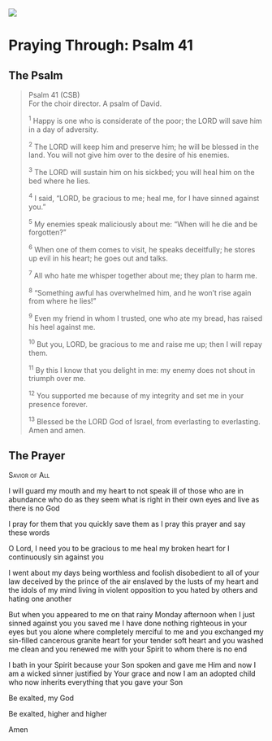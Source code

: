 <img class="intro-left" style="margin-top:10px" src="/images/art-paris-psalter.jpg">

# Praying Through: Psalm 41

<p style="clear:both;">

## The Psalm

>Psalm 41 (CSB)  
><sup></sup> For the choir director. A psalm of David. 
>
><sup>1</sup> Happy is one who is considerate of the poor; the LORD will save him in a day of adversity. 
>
><sup>2</sup> The LORD will keep him and preserve him; he will be blessed in the land. You will not give him over to the desire of his enemies. 
>
><sup>3</sup> The LORD will sustain him on his sickbed; you will heal him on the bed where he lies. 
>
><sup>4</sup> I said, “LORD, be gracious to me; heal me, for I have sinned against you.” 
>
><sup>5</sup> My enemies speak maliciously about me: “When will he die and be forgotten?” 
>
><sup>6</sup> When one of them comes to visit, he speaks deceitfully; he stores up evil in his heart; he goes out and talks. 
>
><sup>7</sup> All who hate me whisper together about me; they plan to harm me. 
>
><sup>8</sup> “Something awful has overwhelmed him, and he won’t rise again from where he lies!” 
>
><sup>9</sup> Even my friend in whom I trusted, one who ate my bread, has raised his heel against me. 
>
><sup>10</sup> But you, LORD, be gracious to me and raise me up; then I will repay them. 
>
><sup>11</sup> By this I know that you delight in me: my enemy does not shout in triumph over me. 
>
><sup>12</sup> You supported me because of my integrity and set me in your presence forever. 
>
><sup>13</sup> Blessed be the LORD God of Israel, from everlasting to everlasting. Amen and amen.

## The Prayer

<div style="font-variant: small-caps;">
Savior of All
</div>


I will guard my mouth
  and my heart
  to not speak ill
  of those who are in abundance
  who do as they seem what is right in their own eyes
  and live as there is no God

I pray for them
  that you quickly save them
  as I pray this prayer
  and say these words

O Lord,
  I need you to be gracious to me
  heal my broken heart
  for I continuously sin against you

I went about my days
  being worthless and foolish
  disobedient to all of your law
  deceived by the prince of the air
  enslaved by the lusts of my heart
  and the idols of my mind
  living in violent opposition to you
  hated by others
  and hating one another

But when you appeared to me
  on that rainy Monday afternoon
  when I just sinned against you
  you saved me
  I have done nothing righteous
  in your eyes
  but you alone where completely merciful to me
  and you exchanged my sin-filled cancerous granite heart for your tender soft heart
  and you washed me clean
  and you renewed me with your Spirit
  to whom there is no end

I bath in your Spirit
  because your Son spoken and gave me Him
  and now I am a wicked sinner
  justified by Your grace
  and now I am an adopted child
  who now inherits everything
  that you gave your Son

Be exalted, my God

Be exalted, higher and higher

Amen
